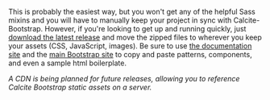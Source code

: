 This is probably the easiest way, but you won't get any of the helpful Sass mixins and you will have to manually keep your project in sync with Calcite-Bootstrap. However, if you're looking to get up and running quickly, just [download the latest release](https://github.com/ArcGIS/calcite-bootstrap/releases) and move the zipped files to wherever you keep your assets (CSS, JavaScript, images). Be sure to use [the documentation site](http://esri.github.io/calcite-bootstrap/) and the [main Bootstrap site](http://getbootstrap.com) to copy and paste patterns, components, and even a sample html boilerplate.

*A CDN is being planned for future releases, allowing you to reference Calcite Bootstrap static assets on a server.*

